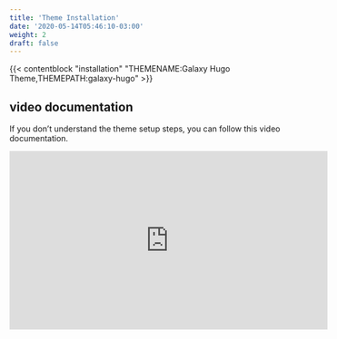 ```yaml
---
title: 'Theme Installation'
date: '2020-05-14T05:46:10-03:00'
weight: 2
draft: false
---
```


{{< contentblock "installation" "THEMENAME:Galaxy Hugo Theme,THEMEPATH:galaxy-hugo" >}}

video documentation
-------------------

If you don’t understand the theme setup steps, you can follow this video documentation.

<iframe allow="accelerometer; autoplay; encrypted-media; gyroscope; picture-in-picture" allowfullscreen="" frameborder="0" height="315" src="https://www.youtube.com/embed/jrkvirglgaQ" width="560"></iframe>
